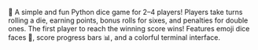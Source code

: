 🎲 A simple and fun Python dice game for 2–4 players!
Players take turns rolling a die, earning points, bonus rolls for sixes, and penalties for double ones.
The first player to reach the winning score wins!
Features emoji dice faces 🎲, score progress bars 📊, and a colorful terminal interface.
